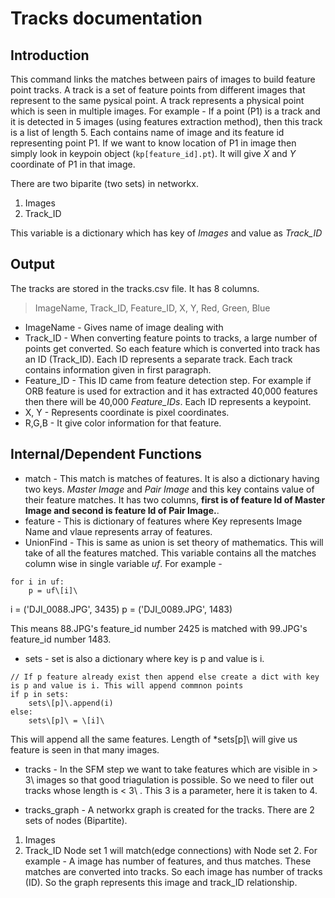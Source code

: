 # Tracks documentation

## Introduction
This command links the matches between pairs of images to build feature point tracks. A track is a set of feature points from different images that represent to the same pysical point.  A track represents a physical point which is seen in multiple images. For example - If a point (P1) is a track and it is detected in 5 images (using features extraction method), then this track is a list of length 5. Each contains name of image and its feature id representing point P1. If we want to know location of P1 in image then simply look in keypoin object (`kp[feature_id].pt`). It will give *X* and *Y* coordinate of P1 in that image.

There are two biparite (two sets) in networkx. 
1. Images
2. Track_ID

This variable is a dictionary which has key of *Images* and value as *Track_ID*

## Output
The tracks are stored in the tracks.csv file. It has 8 columns.
> ImageName, Track_ID, Feature_ID, X, Y, Red, Green, Blue

* ImageName - Gives name of image dealing with
* Track_ID - When converting feature points to tracks, a large number of points get converted. So each feature which is converted into track has an ID (Track_ID). Each ID represents a separate track. Each track contains information given in first paragraph.
* Feature_ID - This ID came from feature detection step. For example if ORB feature is used for extraction and it has extracted 40,000 features then there will be 40,000 *Feature_IDs*. Each ID represents a keypoint.
* X, Y - Represents coordinate is pixel coordinates.
* R,G,B - It give color information for that feature.

## Internal/Dependent Functions
* match  - This match is matches of features. It is also a dictionary having two keys. *Master Image* and *Pair Image* and this key contains value of their feature matches. It has two columns, **first is of feature Id of Master Image and second is feature Id of Pair Image.**. 
* feature - This is dictionary of features where Key represents Image Name and vlaue represents array of features.
* UnionFind - This is same as union is set theory of mathematics. This will take of all the features matched. This variable contains all the matches column wise in single variable *uf*. For example - 

```
for i in uf:
	p = uf\[i]\
```
i = ('DJI_0088.JPG', 3435)
p = ('DJI_0089.JPG', 1483)

This means 88.JPG's feature_id number 2425 is matched with 99.JPG's feature_id number 1483.

* sets -  set is also a dictionary where key is p and value is i. 
```
// If p feature already exist then append else create a dict with key is p and value is i. This will append commnon points
if p in sets: 
	sets\[p]\.append(i)
else:
	sets\[p]\ = \[i]\
```
This will append all the same features. Length of *sets\[p]\ will give us feature is seen in that many images.

* tracks - In the SFM step we want to take features which are visible in \> 3\ images so that good triagulation is possible. So we need to filer out tracks whose length is \< 3\ . This 3 is a parameter, here it is taken to 4.

* tracks_graph - A networkx graph is created for the tracks. There are 2 sets of nodes (Bipartite). 
1. Images
2. Track_ID
Node set 1 will match(edge connections) with Node set 2. For example - A image has number of features, and thus matches. These matches are converted into tracks. So each image has number of tracks (ID). So the graph represents this image and track_ID relationship. 
